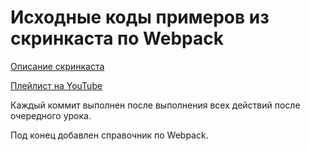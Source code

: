 Исходные коды примеров из скринкаста по Webpack
===

[Описание скринкаста](https://learn.javascript.ru/screencast/webpack)

[Плейлист на YouTube](https://www.youtube.com/playlist?list=PLDyvV36pndZHfBThhg4Z0822EEG9VGenn)
 
Каждый коммит выполнен после выполнения всех действий после очередного урока.
 
Под конец добавлен справочник по Webpack.